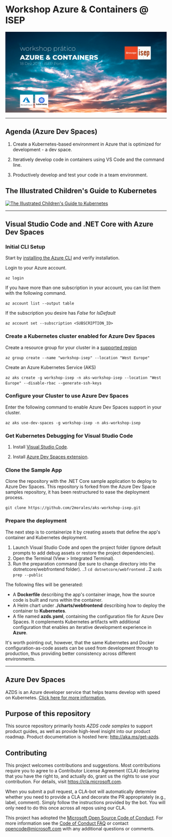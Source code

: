 # Workshop Azure & Containers @ ISEP

![workshop-thumbnail](assets/workshop-thumbnail.png)

--- 

## Agenda (Azure Dev Spaces)

1. Create a Kubernetes-based environment in Azure that is optimized for development - a dev space.
    
2. Iteratively develop code in containers using VS Code and the command line.
    
3. Productively develop and test your code in a team environment.

## The Illustrated Children's Guide to Kubernetes
[![The Illustrated Children's Guide to Kubernetes](https://www.cncf.io/wp-content/uploads/2018/12/page1.png)](https://youtu.be/4ht22ReBjno)

---

## Visual Studio Code and .NET Core with Azure Dev Spaces

### Initial CLI Setup
Start by [installing the Azure CLI](https://docs.microsoft.com/en-us/cli/azure/install-azure-cli?view=azure-cli-latest) and verify installation.

Login to your Azure account.

`az login`

If you have more than one subscription in your account, you can list them with the following command.

`az account list --output table`

If the subscription you desire has _False_ for _IsDefault_

`az account set --subscription <SUBSCRIPTION_ID>`

### Create a Kubernetes cluster enabled for Azure Dev Spaces

Create a resource group for your cluster in a [supported region](https://docs.microsoft.com/en-us/azure/dev-spaces/about#supported-regions-and-configurations)

`az group create --name "workshop-isep" --location "West Europe"`

Create an Azure Kubernetes Service (AKS) 

`az aks create -g workshop-isep -n aks-workshop-isep --location "West Europe" --disable-rbac --generate-ssh-keys`

### Configure your Cluster to use Azure Dev Spaces

Enter the following command to enable Azure Dev Spaces support in your cluster.

`az aks use-dev-spaces -g workshop-isep -n aks-workshop-isep`

### Get Kubernetes Debugging for Visual Studio Code

1. Install [Visual Studio Code](https://code.visualstudio.com/).

2. Install [Azure Dev Spaces extension](https://marketplace.visualstudio.com/items?itemName=azuredevspaces.azds).

### Clone the Sample App 

Clone the repository with the .NET Core sample application to deploy to Azure Dev Spaces.
This repository is forked from the Azure Dev Space samples repository, it has been restructured to ease the deployment process.

`git clone https://github.com/2morales/aks-workshop-isep.git`

### Prepare the deployment

The next step is to containerize it by creating assets that define the app's container and Kubernetes deployment.

1. Launch Visual Studio Code and open the project folder (ignore default prompts to add debug assets or restore the project dependencies).
2. Open the Terminal (View > Integrated Terminal).
3. Run the preparation command (be sure to change directory into the dotnetcore/webfrontend folder).
..1 `cd dotnetcore/webfrontend`
..2 `azds prep --public`

The following files will be generated:

* A __Dockerfile__ describing the app's container image, how the source code is built and runs within the container.
* A Helm chart under __./charts/webfrontend__ describing how to deploy the container to __Kubernetes__.
* A file named __azds.yaml__, containing the configuration file for Azure Dev Spaces. It complements Kubernetes artifacts with additional configuration that enables an iterative development experience in __Azure__.

It's worth pointing out, however, that the same Kubernetes and Docker configuration-as-code assets can be used from development through to production, thus providing better consistency across different environments.


---

## Azure Dev Spaces
AZDS is an Azure developer service that helps teams develop with speed on Kubernetes. [Click here for more information.](https://aka.ms/signup-azds)

## Purpose of this repository
This source repository primarily hosts *AZDS code samples* to support product guides, as well as provide high-level insight into our product roadmap. Product documentation is hosted here: http://aka.ms/get-azds.

## Contributing
This project welcomes contributions and suggestions.  Most contributions require you to agree to a
Contributor License Agreement (CLA) declaring that you have the right to, and actually do, grant us
the rights to use your contribution. For details, visit https://cla.microsoft.com.

When you submit a pull request, a CLA-bot will automatically determine whether you need to provide
a CLA and decorate the PR appropriately (e.g., label, comment). Simply follow the instructions
provided by the bot. You will only need to do this once across all repos using our CLA.

This project has adopted the [Microsoft Open Source Code of Conduct](https://opensource.microsoft.com/codeofconduct/).
For more information see the [Code of Conduct FAQ](https://opensource.microsoft.com/codeofconduct/faq/) or
contact [opencode@microsoft.com](mailto:opencode@microsoft.com) with any additional questions or comments.
